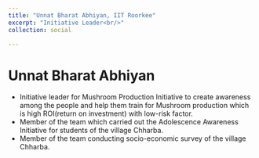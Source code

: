 ```yaml
---
title: "Unnat Bharat Abhiyan, IIT Roorkee"
excerpt: "Initiative Leader<br/>"
collection: social

---
```


Unnat Bharat Abhiyan
======

* Initiative leader for Mushroom Production Initiative to create awareness among the people and help them train for Mushroom production which is high ROI(return on investment) with low-risk factor. 
* Member of the team which carried out the Adolescence Awareness Initiative for students of the village Chharba.
* Member of the team conducting socio-economic survey of the village Chharba.
